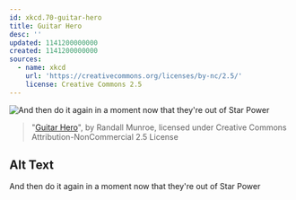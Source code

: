 ```yaml
---
id: xkcd.70-guitar-hero
title: Guitar Hero
desc: ''
updated: 1141200000000
created: 1141200000000
sources:
  - name: xkcd
    url: 'https://creativecommons.org/licenses/by-nc/2.5/'
    license: Creative Commons 2.5
---
```

![And then do it again in a moment now that they're out of Star Power](https://imgs.xkcd.com/comics/guitar_hero.jpg)
> "[Guitar Hero](https://xkcd.com/70/)", by Randall Munroe, licensed under Creative Commons Attribution-NonCommercial 2.5 License

## Alt Text
And then do it again in a moment now that they're out of Star Power
